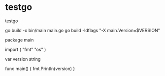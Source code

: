 # testgo
testgo


go build -o bin/main main.go
go build -ldflags "-X main.Version=$VERSION"

package main

import (
  "fmt"
  "os"
)

var version string

func main() {
  fmt.Println(version)
}